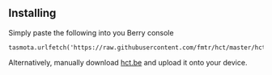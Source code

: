 

## Installing

Simply paste the following into you Berry console
```be
tasmota.urlfetch('https://raw.githubusercontent.com/fmtr/hct/master/hct.be','test.be')
```

Alternatively, manually download [hct.be](https://raw.githubusercontent.com/fmtr/hct/master/hct.be) and upload it onto your device.